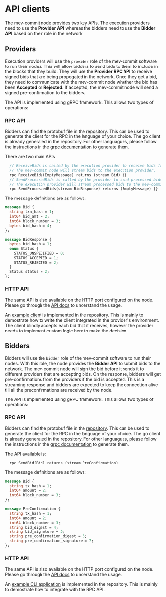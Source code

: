 # API clients

The mev-commit node provides two key APIs. The execution providers need to use the **Provider API** whereas the bidders need to use the **Bidder API** based on their role in the network.

## Providers

Execution providers will use the `provider` role of the mev-commit software to run their nodes. This will allow bidders to send bids to them to include in the blocks that they build. They will use the **Provider RPC API** to receive signed bids that are being propogated in the network. Once they get a bid, they need to communicate with the mev-commit node whether the bid has been **Accepted** or **Rejected**. If accepted, the mev-commit node will send a signed pre-confirmation to the bidders.

The API is implemented using gRPC framework. This allows two types of operations:

### RPC API

Bidders can find the protobuf file in the [repository](https://github.com/primevprotocol/mev-commit/blob/main/rpc/providerapi/v1/providerapi.proto). This can be used to generate the client for the RPC in the language of your choice. The go client is already generated in the repository. For other languagues, please follow the instructions in the [grpc documentation](https://grpc.io/docs/languages/) to generate them.

There are two main APIs
```proto
  // ReceiveBids is called by the execution provider to receive bids from the mev-commit node.
  // The mev-commit node will stream bids to the execution provider.
  rpc ReceiveBids(EmptyMessage) returns (stream Bid) {}
  // SendProcessedBids is called by the provider to send processed bids to the mev-commit node.
  // The execution provider will stream processed bids to the mev-commit node.
  rpc SendProcessedBids(stream BidResponse) returns (EmptyMessage) {}
```

The message definitions are as follows:
```proto
message Bid {
  string txn_hash = 1;
  int64 bid_amt = 2;
  int64 block_number = 3;
  bytes bid_hash = 4;
};

message BidResponse {
  bytes bid_hash = 1;
  enum Status {
    STATUS_UNSPECIFIED = 0;
    STATUS_ACCEPTED = 1;
    STATUS_REJECTED = 2;
  }
  Status status = 2;
};

```

### HTTP API

The same API is also available on the HTTP port configured on the node. Please go through the [API docs](https://mev-commit-docs.s3.amazonaws.com/provider.html) to understand the usage.

An [example client](https://github.com/primevprotocol/mev-commit/tree/main/examples/provideremulator) is implemented in the repository. This is mainly to demostrate how to write the client integrated in the provider's environment. The client blindly accepts each bid that it receives, however the provider needs to implement custom logic here to make the decision.

## Bidders

Bidders will use the `bidder` role of the mev-commit software to run their nodes. With this role, the node provides the **Bidder API** to submit bids to the network. The mev-commit node will sign the bid before it sends it to different providers that are accepting bids. On the response, bidders will get pre-confirmations from the providers if the bid is accepted. This is a streaming response and bidders are expected to keep the connection alive till all the preconfirmations are received by the node.

The API is implemented using gRPC framework. This allows two types of operations:

### RPC API

Bidders can find the protobuf file in the [repository](https://github.com/primevprotocol/mev-commit/blob/main/rpc/bidderapi/v1/bidderapi.proto). This can be used to generate the client for the RPC in the language of your choice. The go client is already generated in the repository. For other languagues, please follow the instructions in the [grpc documentation](https://grpc.io/docs/languages/) to generate them.

The API available is:
```proto
  rpc SendBid(Bid) returns (stream PreConfirmation)
```

The message definitions are as follows:
```proto
message Bid {
  string tx_hash = 1;
  int64 amount = 2;
  int64 block_number = 3;
};

message PreConfirmation {
  string tx_hash = 1;
  int64 amount = 2;
  int64 block_number = 3;
  string bid_digest = 4;
  string bid_signature = 5;
  string pre_confirmation_digest = 6;
  string pre_confirmation_signature = 7;
};
```

### HTTP API

The same API is also available on the HTTP port configured on the node. Please go through the [API docs](https://mev-commit-docs.s3.amazonaws.com/bidder.html) to understand the usage.

An [example CLI application](https://github.com/primevprotocol/mev-commit/tree/main/examples/biddercli) is implemented in the repository. This is mainly to demostrate how to integrate with the RPC API.


